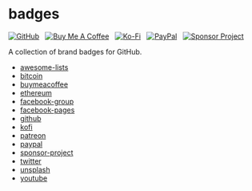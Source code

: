 # badges

[![GitHub](https://srv-cdn.himpfen.io/badges/github/github-flat.svg)](https://github.com/sponsors/brandonhimpfen/) &nbsp; [![Buy Me A Coffee](https://srv-cdn.himpfen.io/badges/buymeacoffee/buymeacoffee-flat.svg)](https://www.buymeacoffee.com/brandonhimpfen) &nbsp; [![Ko-Fi](https://srv-cdn.himpfen.io/badges/kofi/kofi-flat.svg)](https://ko-fi.com/brandonhimpfen) &nbsp; [![PayPal](https://srv-cdn.himpfen.io/badges/paypal/paypal-flat.svg)](https://paypal.me/brandonhimpfen) &nbsp; [![Sponsor Project](https://srv-cdn.himpfen.io/badges/sponsor-project/sponsor-project-flat.svg)](https://brandon.tiny.us/donate)

A collection of brand badges for GitHub.

* [awesome-lists](https://github.com/brandonhimpfen/awesome-lists-badges)
* [bitcoin](https://github.com/brandonhimpfen/bitcoin-badges)
* [buymeacoffee](https://github.com/brandonhimpfen/buymeacoffee-badges)
* [ethereum](https://github.com/brandonhimpfen/ethereum-badges)
* [facebook-group](https://github.com/brandonhimpfen/facebook-group-badges)
* [facebook-pages](https://github.com/brandonhimpfen/facebook-pages-badges)
* [github](https://github.com/brandonhimpfen/github-badges)
* [kofi](https://github.com/brandonhimpfen/kofi-badges)
* [patreon](https://github.com/brandonhimpfen/patreon-badges)
* [paypal](https://github.com/brandonhimpfen/paypal-badges)
* [sponsor-project](https://github.com/brandonhimpfen/sponsor-project-badges)
* [twitter](https://github.com/brandonhimpfen/twitter-badges)
* [unsplash](https://github.com/brandonhimpfen/unsplash-badges)
* [youtube](https://github.com/brandonhimpfen/youtube-badges)
